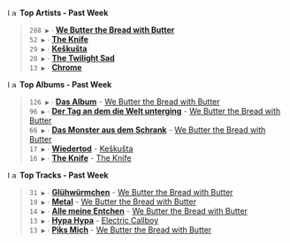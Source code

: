 <!--START_LASTFM_ARTISTS:{"period": "7day", "rows": 5}-->
<a href="https://last.fm" target="_blank"><img src="https://user-images.githubusercontent.com/17434202/215290617-e793598d-d7c9-428f-9975-156db1ba89cc.svg" alt="Last.fm Logo" width="18" height="13"/></a> **Top Artists - Past Week**

> `288 ▶️` ∙ **[We Butter the Bread with Butter](https://www.last.fm/music/We+Butter+the+Bread+with+Butter)**<br/>
> `52 ▶️` ∙ **[The Knife](https://www.last.fm/music/The+Knife)**<br/>
> `29 ▶️` ∙ **[Keškušta](https://www.last.fm/music/Ke%C5%A1ku%C5%A1ta)**<br/>
> `20 ▶️` ∙ **[The Twilight Sad](https://www.last.fm/music/The+Twilight+Sad)**<br/>
> `13 ▶️` ∙ **[Chrome](https://www.last.fm/music/Chrome)**<br/>
<!--END_LASTFM_ARTISTS-->

<!--START_LASTFM_ALBUMS:{"period": "7day", "rows": 5}-->
<a href="https://last.fm" target="_blank"><img src="https://user-images.githubusercontent.com/17434202/215290617-e793598d-d7c9-428f-9975-156db1ba89cc.svg" alt="Last.fm Logo" width="18" height="13"/></a> **Top Albums - Past Week**

> `126 ▶️` ∙ **[Das Album](https://www.last.fm/music/We+Butter+the+Bread+with+Butter/Das+Album)** - [We Butter the Bread with Butter](https://www.last.fm/music/We+Butter+the+Bread+with+Butter)<br/>
> `96 ▶️` ∙ **[Der Tag an dem die Welt unterging](https://www.last.fm/music/We+Butter+the+Bread+with+Butter/Der+Tag+an+dem+die+Welt+unterging)** - [We Butter the Bread with Butter](https://www.last.fm/music/We+Butter+the+Bread+with+Butter)<br/>
> `66 ▶️` ∙ **[Das Monster aus dem Schrank](https://www.last.fm/music/We+Butter+the+Bread+with+Butter/Das+Monster+aus+dem+Schrank)** - [We Butter the Bread with Butter](https://www.last.fm/music/We+Butter+the+Bread+with+Butter)<br/>
> `17 ▶️` ∙ **[Wiedertod](https://www.last.fm/music/Ke%C5%A1ku%C5%A1ta/Wiedertod)** - [Keškušta](https://www.last.fm/music/Ke%C5%A1ku%C5%A1ta)<br/>
> `16 ▶️` ∙ **[The Knife](https://www.last.fm/music/The+Knife/The+Knife)** - [The Knife](https://www.last.fm/music/The+Knife)<br/>
<!--END_LASTFM_ALBUMS-->

<!--START_LASTFM_TRACKS:{"period": "7day", "rows": 5}-->
<a href="https://last.fm" target="_blank"><img src="https://user-images.githubusercontent.com/17434202/215290617-e793598d-d7c9-428f-9975-156db1ba89cc.svg" alt="Last.fm Logo" width="18" height="13"/></a> **Top Tracks - Past Week**

> `31 ▶️` ∙ **[Glühwürmchen](https://www.last.fm/music/We+Butter+the+Bread+with+Butter/_/Gl%C3%BChw%C3%BCrmchen)** - [We Butter the Bread with Butter](https://www.last.fm/music/We+Butter+the+Bread+with+Butter)<br/>
> `19 ▶️` ∙ **[Metal](https://www.last.fm/music/We+Butter+the+Bread+with+Butter/_/Metal)** - [We Butter the Bread with Butter](https://www.last.fm/music/We+Butter+the+Bread+with+Butter)<br/>
> `14 ▶️` ∙ **[Alle meine Entchen](https://www.last.fm/music/We+Butter+the+Bread+with+Butter/_/Alle+meine+Entchen)** - [We Butter the Bread with Butter](https://www.last.fm/music/We+Butter+the+Bread+with+Butter)<br/>
> `13 ▶️` ∙ **[Hypa Hypa](https://www.last.fm/music/Electric+Callboy/_/Hypa+Hypa)** - [Electric Callboy](https://www.last.fm/music/Electric+Callboy)<br/>
> `13 ▶️` ∙ **[Piks Mich](https://www.last.fm/music/We+Butter+the+Bread+with+Butter/_/Piks+Mich)** - [We Butter the Bread with Butter](https://www.last.fm/music/We+Butter+the+Bread+with+Butter)<br/>
<!--END_LASTFM_TRACKS-->